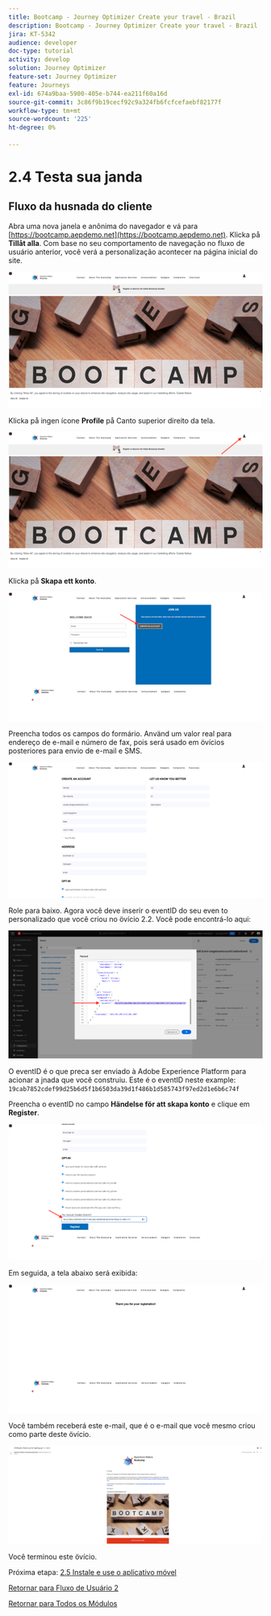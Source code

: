 ```yaml
---
title: Bootcamp - Journey Optimizer Create your travel - Brazil
description: Bootcamp - Journey Optimizer Create your travel - Brazil
jira: KT-5342
audience: developer
doc-type: tutorial
activity: develop
solution: Journey Optimizer
feature-set: Journey Optimizer
feature: Journeys
exl-id: 674a9baa-5900-405e-b744-ea211f60a16d
source-git-commit: 3c86f9b19cecf92c9a324fb6fcfcefaebf82177f
workflow-type: tm+mt
source-wordcount: '225'
ht-degree: 0%

---
```


# 2.4 Testa sua janda

## Fluxo da husnada do cliente

Abra uma nova janela e anônima do navegador e vá para [https://bootcamp.aepdemo.net](https://bootcamp.aepdemo.net). Klicka på **Tillåt alla**. Com base no seu comportamento de navegação no fluxo de usuário anterior, você verá a personalização acontecer na página inicial do site.

![DSN](./images/web8a.png)

Klicka på ingen ícone **Profile** på Canto superior direito da tela.

![Demo](./images/web8b.png)

Klicka på **Skapa ett konto**.

![Demo](./images/pv5.png)

Preencha todos os campos do formário. Använd um valor real para endereço de e-mail e número de fax, pois será usado em övícios posteriores para envio de e-mail e SMS.

![Demo](./images/pv7a.png)

Role para baixo. Agora você deve inserir o eventID do seu even to personalizado que você criou no övício 2.2. Você pode encontrá-lo aqui:

![ACOP](./images/payloadeventID.png)

O eventID é o que preca ser enviado à Adobe Experience Platform para acionar a jnada que você construiu. Este é o eventID neste example:
`19cab7852cdef99d25b6d5f1b6503da39d1f486b1d585743f97ed2d1e6b6c74f`

Preencha o eventID no campo **Händelse för att skapa konto** e clique em **Register**.

![Demo](./images/pv8a.png)

Em seguida, a tela abaixo será exibida:

![Demo](./images/pv9.png)

Você também receberá este e-mail, que é o e-mail que você mesmo criou como parte deste övício.

![Demo](./images/pv10a.png)

Você terminou este övício.

Próxima etapa: [2.5 Instale e use o aplicativo móvel](./ex5.md)

[Retornar para Fluxo de Usuário 2](./uc2.md)

[Retornar para Todos os Módulos](../../overview.md)
